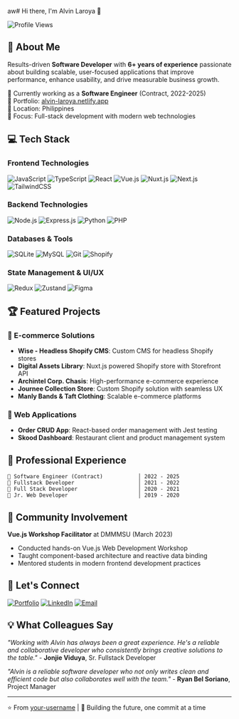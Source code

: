 aw# Hi there, I'm Alvin Laroya 👋

![Profile Views](https://komarev.com/ghpvc/?username=your-username&label=Profile%20views&color=0e75b6&style=flat)

## 🚀 About Me

Results-driven **Software Developer** with **6+ years of experience** passionate about building scalable, user-focused applications that improve performance, enhance usability, and drive measurable business growth.

🌱 Currently working as a **Software Engineer** (Contract, 2022-2025)  
💼 Portfolio: [alvin-laroya.netlify.app](https://alvin-laroya.netlify.app/)  
📍 Location: Philippines  
🎯 Focus: Full-stack development with modern web technologies

## 💻 Tech Stack

### Frontend Technologies
![JavaScript](https://img.shields.io/badge/JavaScript-F7DF1E?style=for-the-badge&logo=javascript&logoColor=black)
![TypeScript](https://img.shields.io/badge/TypeScript-007ACC?style=for-the-badge&logo=typescript&logoColor=white)
![React](https://img.shields.io/badge/React-20232A?style=for-the-badge&logo=react&logoColor=61DAFB)
![Vue.js](https://img.shields.io/badge/Vue.js-35495E?style=for-the-badge&logo=vuedotjs&logoColor=4FC08D)
![Nuxt.js](https://img.shields.io/badge/Nuxt-black?style=for-the-badge&logo=nuxt.js&logoColor=white)
![Next.js](https://img.shields.io/badge/Next-black?style=for-the-badge&logo=next.js&logoColor=white)
![TailwindCSS](https://img.shields.io/badge/Tailwind_CSS-38B2AC?style=for-the-badge&logo=tailwind-css&logoColor=white)

### Backend Technologies
![Node.js](https://img.shields.io/badge/Node.js-43853D?style=for-the-badge&logo=node.js&logoColor=white)
![Express.js](https://img.shields.io/badge/Express.js-404D59?style=for-the-badge)
![Python](https://img.shields.io/badge/Python-3776AB?style=for-the-badge&logo=python&logoColor=white)
![PHP](https://img.shields.io/badge/PHP-777BB4?style=for-the-badge&logo=php&logoColor=white)

### Databases & Tools
![SQLite](https://img.shields.io/badge/SQLite-07405E?style=for-the-badge&logo=sqlite&logoColor=white)
![MySQL](https://img.shields.io/badge/MySQL-005C84?style=for-the-badge&logo=mysql&logoColor=white)
![Git](https://img.shields.io/badge/Git-F05032?style=for-the-badge&logo=git&logoColor=white)
![Shopify](https://img.shields.io/badge/Shopify-7AB55C?style=for-the-badge&logo=shopify&logoColor=white)

### State Management & UI/UX
![Redux](https://img.shields.io/badge/Redux-593D88?style=for-the-badge&logo=redux&logoColor=white)
![Zustand](https://img.shields.io/badge/Zustand-181717?style=for-the-badge)
![Figma](https://img.shields.io/badge/Figma-F24E1E?style=for-the-badge&logo=figma&logoColor=white)

## 🏆 Featured Projects

### 🛒 E-commerce Solutions
- **Wise - Headless Shopify CMS**: Custom CMS for headless Shopify stores
- **Digital Assets Library**: Nuxt.js powered Shopify store with Storefront API
- **Archintel Corp. Chasis**: High-performance e-commerce experience
- **Journee Collection Store**: Custom Shopify solution with seamless UX
- **Manly Bands & Taft Clothing**: Scalable e-commerce platforms

### 📱 Web Applications
- **Order CRUD App**: React-based order management with Jest testing
- **Skood Dashboard**: Restaurant client and product management system

## 🎯 Professional Experience

```
🔹 Software Engineer (Contract)           │ 2022 - 2025
🔹 Fullstack Developer                    │ 2021 - 2022  
🔹 Full Stack Developer                   │ 2020 - 2021
🔹 Jr. Web Developer                      │ 2019 - 2020
```

## 🌟 Community Involvement

**Vue.js Workshop Facilitator** at DMMMSU (March 2023)
- Conducted hands-on Vue.js Web Development Workshop
- Taught component-based architecture and reactive data binding
- Mentored students in modern frontend development practices

## 🤝 Let's Connect

[![Portfolio](https://img.shields.io/badge/Portfolio-000000?style=for-the-badge&logo=About.me&logoColor=white)](https://alvin-laroya.netlify.app/)
[![LinkedIn](https://img.shields.io/badge/LinkedIn-0077B5?style=for-the-badge&logo=linkedin&logoColor=white)]([https://linkedin.com/in/your-profile](https://www.linkedin.com/in/alvin-laroya-bb409a1a0/))
[![Email](https://img.shields.io/badge/Email-D14836?style=for-the-badge&logo=gmail&logoColor=white)](mailto:alvinreggaelaroya@gmail.com)

## 💡 What Colleagues Say

*"Working with Alvin has always been a great experience. He's a reliable and collaborative developer who consistently brings creative solutions to the table."* - **Jonjie Viduya**, Sr. Fullstack Developer

*"Alvin is a reliable software developer who not only writes clean and efficient code but also collaborates well with the team."* - **Ryan Bel Soriano**, Project Manager

---

⭐ From [your-username](https://github.com/alvinlaroyaa) | 🚀 Building the future, one commit at a time
